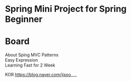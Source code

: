 # Spring Mini Project for Spring Beginner
# Board

About Sping MVC Patterns <br>
Easy Expression <br>
Learning Fast for 2 Week <br> 


KOR https://blog.naver.com/jisoo___ 
